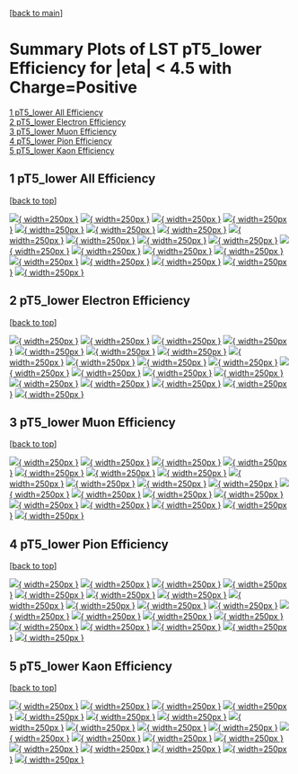 [[back to main](./)]

# <a name="top"></a> Summary Plots of LST pT5_lower Efficiency for |eta| < 4.5 with Charge=Positive

[1 pT5_lower All Efficiency](#1)<br/>[2 pT5_lower Electron Efficiency](#2)<br/>[3 pT5_lower Muon Efficiency](#3)<br/>[4 pT5_lower Pion Efficiency](#4)<br/>[5 pT5_lower Kaon Efficiency](#5)<br/>



## <a name="1"></a> 1 pT5_lower All Efficiency

 [[back to top](#top)]

[![](../mtv/var/pT5_lower_base_0_1_eff_pt.png){ width=250px }](pT5_lower_base_0_1_eff_pt.html)
[![](../mtv/var/pT5_lower_base_0_1_eff_ptzoom.png){ width=250px }](pT5_lower_base_0_1_eff_ptzoom.html)
[![](../mtv/var/pT5_lower_base_0_1_eff_ptlow.png){ width=250px }](pT5_lower_base_0_1_eff_ptlow.html)
[![](../mtv/var/pT5_lower_base_0_1_eff_ptlowzoom.png){ width=250px }](pT5_lower_base_0_1_eff_ptlowzoom.html)
[![](../mtv/var/pT5_lower_base_0_1_eff_ptmtv.png){ width=250px }](pT5_lower_base_0_1_eff_ptmtv.html)
[![](../mtv/var/pT5_lower_base_0_1_eff_ptmtvzoom.png){ width=250px }](pT5_lower_base_0_1_eff_ptmtvzoom.html)
[![](../mtv/var/pT5_lower_base_0_1_eff_eta.png){ width=250px }](pT5_lower_base_0_1_eff_eta.html)
[![](../mtv/var/pT5_lower_base_0_1_eff_etazoom.png){ width=250px }](pT5_lower_base_0_1_eff_etazoom.html)
[![](../mtv/var/pT5_lower_base_0_1_eff_etacoarse.png){ width=250px }](pT5_lower_base_0_1_eff_etacoarse.html)
[![](../mtv/var/pT5_lower_base_0_1_eff_etacoarsezoom.png){ width=250px }](pT5_lower_base_0_1_eff_etacoarsezoom.html)
[![](../mtv/var/pT5_lower_base_0_1_eff_phi.png){ width=250px }](pT5_lower_base_0_1_eff_phi.html)
[![](../mtv/var/pT5_lower_base_0_1_eff_phizoom.png){ width=250px }](pT5_lower_base_0_1_eff_phizoom.html)
[![](../mtv/var/pT5_lower_base_0_1_eff_phicoarse.png){ width=250px }](pT5_lower_base_0_1_eff_phicoarse.html)
[![](../mtv/var/pT5_lower_base_0_1_eff_phicoarsezoom.png){ width=250px }](pT5_lower_base_0_1_eff_phicoarsezoom.html)
[![](../mtv/var/pT5_lower_base_0_1_eff_dxy.png){ width=250px }](pT5_lower_base_0_1_eff_dxy.html)
[![](../mtv/var/pT5_lower_base_0_1_eff_dxycoarse.png){ width=250px }](pT5_lower_base_0_1_eff_dxycoarse.html)
[![](../mtv/var/pT5_lower_base_0_1_eff_dxycoarsezoom.png){ width=250px }](pT5_lower_base_0_1_eff_dxycoarsezoom.html)
[![](../mtv/var/pT5_lower_base_0_1_eff_dz.png){ width=250px }](pT5_lower_base_0_1_eff_dz.html)
[![](../mtv/var/pT5_lower_base_0_1_eff_dzcoarse.png){ width=250px }](pT5_lower_base_0_1_eff_dzcoarse.html)
[![](../mtv/var/pT5_lower_base_0_1_eff_dzcoarsezoom.png){ width=250px }](pT5_lower_base_0_1_eff_dzcoarsezoom.html)


## <a name="2"></a> 2 pT5_lower Electron Efficiency

 [[back to top](#top)]

[![](../mtv/var/pT5_lower_base_11_1_eff_pt.png){ width=250px }](pT5_lower_base_11_1_eff_pt.html)
[![](../mtv/var/pT5_lower_base_11_1_eff_ptzoom.png){ width=250px }](pT5_lower_base_11_1_eff_ptzoom.html)
[![](../mtv/var/pT5_lower_base_11_1_eff_ptlow.png){ width=250px }](pT5_lower_base_11_1_eff_ptlow.html)
[![](../mtv/var/pT5_lower_base_11_1_eff_ptlowzoom.png){ width=250px }](pT5_lower_base_11_1_eff_ptlowzoom.html)
[![](../mtv/var/pT5_lower_base_11_1_eff_ptmtv.png){ width=250px }](pT5_lower_base_11_1_eff_ptmtv.html)
[![](../mtv/var/pT5_lower_base_11_1_eff_ptmtvzoom.png){ width=250px }](pT5_lower_base_11_1_eff_ptmtvzoom.html)
[![](../mtv/var/pT5_lower_base_11_1_eff_eta.png){ width=250px }](pT5_lower_base_11_1_eff_eta.html)
[![](../mtv/var/pT5_lower_base_11_1_eff_etazoom.png){ width=250px }](pT5_lower_base_11_1_eff_etazoom.html)
[![](../mtv/var/pT5_lower_base_11_1_eff_etacoarse.png){ width=250px }](pT5_lower_base_11_1_eff_etacoarse.html)
[![](../mtv/var/pT5_lower_base_11_1_eff_etacoarsezoom.png){ width=250px }](pT5_lower_base_11_1_eff_etacoarsezoom.html)
[![](../mtv/var/pT5_lower_base_11_1_eff_phi.png){ width=250px }](pT5_lower_base_11_1_eff_phi.html)
[![](../mtv/var/pT5_lower_base_11_1_eff_phizoom.png){ width=250px }](pT5_lower_base_11_1_eff_phizoom.html)
[![](../mtv/var/pT5_lower_base_11_1_eff_phicoarse.png){ width=250px }](pT5_lower_base_11_1_eff_phicoarse.html)
[![](../mtv/var/pT5_lower_base_11_1_eff_phicoarsezoom.png){ width=250px }](pT5_lower_base_11_1_eff_phicoarsezoom.html)
[![](../mtv/var/pT5_lower_base_11_1_eff_dxy.png){ width=250px }](pT5_lower_base_11_1_eff_dxy.html)
[![](../mtv/var/pT5_lower_base_11_1_eff_dxycoarse.png){ width=250px }](pT5_lower_base_11_1_eff_dxycoarse.html)
[![](../mtv/var/pT5_lower_base_11_1_eff_dxycoarsezoom.png){ width=250px }](pT5_lower_base_11_1_eff_dxycoarsezoom.html)
[![](../mtv/var/pT5_lower_base_11_1_eff_dz.png){ width=250px }](pT5_lower_base_11_1_eff_dz.html)
[![](../mtv/var/pT5_lower_base_11_1_eff_dzcoarse.png){ width=250px }](pT5_lower_base_11_1_eff_dzcoarse.html)
[![](../mtv/var/pT5_lower_base_11_1_eff_dzcoarsezoom.png){ width=250px }](pT5_lower_base_11_1_eff_dzcoarsezoom.html)


## <a name="3"></a> 3 pT5_lower Muon Efficiency

 [[back to top](#top)]

[![](../mtv/var/pT5_lower_base_13_1_eff_pt.png){ width=250px }](pT5_lower_base_13_1_eff_pt.html)
[![](../mtv/var/pT5_lower_base_13_1_eff_ptzoom.png){ width=250px }](pT5_lower_base_13_1_eff_ptzoom.html)
[![](../mtv/var/pT5_lower_base_13_1_eff_ptlow.png){ width=250px }](pT5_lower_base_13_1_eff_ptlow.html)
[![](../mtv/var/pT5_lower_base_13_1_eff_ptlowzoom.png){ width=250px }](pT5_lower_base_13_1_eff_ptlowzoom.html)
[![](../mtv/var/pT5_lower_base_13_1_eff_ptmtv.png){ width=250px }](pT5_lower_base_13_1_eff_ptmtv.html)
[![](../mtv/var/pT5_lower_base_13_1_eff_ptmtvzoom.png){ width=250px }](pT5_lower_base_13_1_eff_ptmtvzoom.html)
[![](../mtv/var/pT5_lower_base_13_1_eff_eta.png){ width=250px }](pT5_lower_base_13_1_eff_eta.html)
[![](../mtv/var/pT5_lower_base_13_1_eff_etazoom.png){ width=250px }](pT5_lower_base_13_1_eff_etazoom.html)
[![](../mtv/var/pT5_lower_base_13_1_eff_etacoarse.png){ width=250px }](pT5_lower_base_13_1_eff_etacoarse.html)
[![](../mtv/var/pT5_lower_base_13_1_eff_etacoarsezoom.png){ width=250px }](pT5_lower_base_13_1_eff_etacoarsezoom.html)
[![](../mtv/var/pT5_lower_base_13_1_eff_phi.png){ width=250px }](pT5_lower_base_13_1_eff_phi.html)
[![](../mtv/var/pT5_lower_base_13_1_eff_phizoom.png){ width=250px }](pT5_lower_base_13_1_eff_phizoom.html)
[![](../mtv/var/pT5_lower_base_13_1_eff_phicoarse.png){ width=250px }](pT5_lower_base_13_1_eff_phicoarse.html)
[![](../mtv/var/pT5_lower_base_13_1_eff_phicoarsezoom.png){ width=250px }](pT5_lower_base_13_1_eff_phicoarsezoom.html)
[![](../mtv/var/pT5_lower_base_13_1_eff_dxy.png){ width=250px }](pT5_lower_base_13_1_eff_dxy.html)
[![](../mtv/var/pT5_lower_base_13_1_eff_dxycoarse.png){ width=250px }](pT5_lower_base_13_1_eff_dxycoarse.html)
[![](../mtv/var/pT5_lower_base_13_1_eff_dxycoarsezoom.png){ width=250px }](pT5_lower_base_13_1_eff_dxycoarsezoom.html)
[![](../mtv/var/pT5_lower_base_13_1_eff_dz.png){ width=250px }](pT5_lower_base_13_1_eff_dz.html)
[![](../mtv/var/pT5_lower_base_13_1_eff_dzcoarse.png){ width=250px }](pT5_lower_base_13_1_eff_dzcoarse.html)
[![](../mtv/var/pT5_lower_base_13_1_eff_dzcoarsezoom.png){ width=250px }](pT5_lower_base_13_1_eff_dzcoarsezoom.html)


## <a name="4"></a> 4 pT5_lower Pion Efficiency

 [[back to top](#top)]

[![](../mtv/var/pT5_lower_base_211_1_eff_pt.png){ width=250px }](pT5_lower_base_211_1_eff_pt.html)
[![](../mtv/var/pT5_lower_base_211_1_eff_ptzoom.png){ width=250px }](pT5_lower_base_211_1_eff_ptzoom.html)
[![](../mtv/var/pT5_lower_base_211_1_eff_ptlow.png){ width=250px }](pT5_lower_base_211_1_eff_ptlow.html)
[![](../mtv/var/pT5_lower_base_211_1_eff_ptlowzoom.png){ width=250px }](pT5_lower_base_211_1_eff_ptlowzoom.html)
[![](../mtv/var/pT5_lower_base_211_1_eff_ptmtv.png){ width=250px }](pT5_lower_base_211_1_eff_ptmtv.html)
[![](../mtv/var/pT5_lower_base_211_1_eff_ptmtvzoom.png){ width=250px }](pT5_lower_base_211_1_eff_ptmtvzoom.html)
[![](../mtv/var/pT5_lower_base_211_1_eff_eta.png){ width=250px }](pT5_lower_base_211_1_eff_eta.html)
[![](../mtv/var/pT5_lower_base_211_1_eff_etazoom.png){ width=250px }](pT5_lower_base_211_1_eff_etazoom.html)
[![](../mtv/var/pT5_lower_base_211_1_eff_etacoarse.png){ width=250px }](pT5_lower_base_211_1_eff_etacoarse.html)
[![](../mtv/var/pT5_lower_base_211_1_eff_etacoarsezoom.png){ width=250px }](pT5_lower_base_211_1_eff_etacoarsezoom.html)
[![](../mtv/var/pT5_lower_base_211_1_eff_phi.png){ width=250px }](pT5_lower_base_211_1_eff_phi.html)
[![](../mtv/var/pT5_lower_base_211_1_eff_phizoom.png){ width=250px }](pT5_lower_base_211_1_eff_phizoom.html)
[![](../mtv/var/pT5_lower_base_211_1_eff_phicoarse.png){ width=250px }](pT5_lower_base_211_1_eff_phicoarse.html)
[![](../mtv/var/pT5_lower_base_211_1_eff_phicoarsezoom.png){ width=250px }](pT5_lower_base_211_1_eff_phicoarsezoom.html)
[![](../mtv/var/pT5_lower_base_211_1_eff_dxy.png){ width=250px }](pT5_lower_base_211_1_eff_dxy.html)
[![](../mtv/var/pT5_lower_base_211_1_eff_dxycoarse.png){ width=250px }](pT5_lower_base_211_1_eff_dxycoarse.html)
[![](../mtv/var/pT5_lower_base_211_1_eff_dxycoarsezoom.png){ width=250px }](pT5_lower_base_211_1_eff_dxycoarsezoom.html)
[![](../mtv/var/pT5_lower_base_211_1_eff_dz.png){ width=250px }](pT5_lower_base_211_1_eff_dz.html)
[![](../mtv/var/pT5_lower_base_211_1_eff_dzcoarse.png){ width=250px }](pT5_lower_base_211_1_eff_dzcoarse.html)
[![](../mtv/var/pT5_lower_base_211_1_eff_dzcoarsezoom.png){ width=250px }](pT5_lower_base_211_1_eff_dzcoarsezoom.html)


## <a name="5"></a> 5 pT5_lower Kaon Efficiency

 [[back to top](#top)]

[![](../mtv/var/pT5_lower_base_321_1_eff_pt.png){ width=250px }](pT5_lower_base_321_1_eff_pt.html)
[![](../mtv/var/pT5_lower_base_321_1_eff_ptzoom.png){ width=250px }](pT5_lower_base_321_1_eff_ptzoom.html)
[![](../mtv/var/pT5_lower_base_321_1_eff_ptlow.png){ width=250px }](pT5_lower_base_321_1_eff_ptlow.html)
[![](../mtv/var/pT5_lower_base_321_1_eff_ptlowzoom.png){ width=250px }](pT5_lower_base_321_1_eff_ptlowzoom.html)
[![](../mtv/var/pT5_lower_base_321_1_eff_ptmtv.png){ width=250px }](pT5_lower_base_321_1_eff_ptmtv.html)
[![](../mtv/var/pT5_lower_base_321_1_eff_ptmtvzoom.png){ width=250px }](pT5_lower_base_321_1_eff_ptmtvzoom.html)
[![](../mtv/var/pT5_lower_base_321_1_eff_eta.png){ width=250px }](pT5_lower_base_321_1_eff_eta.html)
[![](../mtv/var/pT5_lower_base_321_1_eff_etazoom.png){ width=250px }](pT5_lower_base_321_1_eff_etazoom.html)
[![](../mtv/var/pT5_lower_base_321_1_eff_etacoarse.png){ width=250px }](pT5_lower_base_321_1_eff_etacoarse.html)
[![](../mtv/var/pT5_lower_base_321_1_eff_etacoarsezoom.png){ width=250px }](pT5_lower_base_321_1_eff_etacoarsezoom.html)
[![](../mtv/var/pT5_lower_base_321_1_eff_phi.png){ width=250px }](pT5_lower_base_321_1_eff_phi.html)
[![](../mtv/var/pT5_lower_base_321_1_eff_phizoom.png){ width=250px }](pT5_lower_base_321_1_eff_phizoom.html)
[![](../mtv/var/pT5_lower_base_321_1_eff_phicoarse.png){ width=250px }](pT5_lower_base_321_1_eff_phicoarse.html)
[![](../mtv/var/pT5_lower_base_321_1_eff_phicoarsezoom.png){ width=250px }](pT5_lower_base_321_1_eff_phicoarsezoom.html)
[![](../mtv/var/pT5_lower_base_321_1_eff_dxy.png){ width=250px }](pT5_lower_base_321_1_eff_dxy.html)
[![](../mtv/var/pT5_lower_base_321_1_eff_dxycoarse.png){ width=250px }](pT5_lower_base_321_1_eff_dxycoarse.html)
[![](../mtv/var/pT5_lower_base_321_1_eff_dxycoarsezoom.png){ width=250px }](pT5_lower_base_321_1_eff_dxycoarsezoom.html)
[![](../mtv/var/pT5_lower_base_321_1_eff_dz.png){ width=250px }](pT5_lower_base_321_1_eff_dz.html)
[![](../mtv/var/pT5_lower_base_321_1_eff_dzcoarse.png){ width=250px }](pT5_lower_base_321_1_eff_dzcoarse.html)
[![](../mtv/var/pT5_lower_base_321_1_eff_dzcoarsezoom.png){ width=250px }](pT5_lower_base_321_1_eff_dzcoarsezoom.html)
